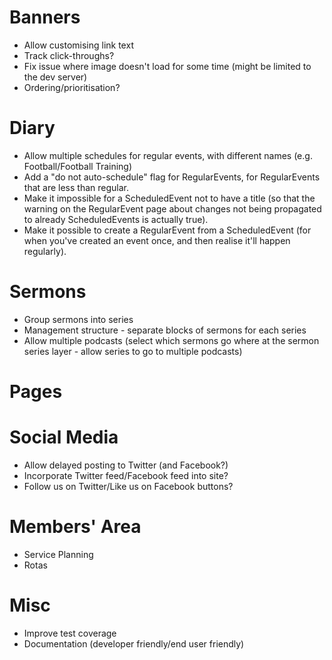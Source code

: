 # Banners

* Allow customising link text
* Track click-throughs?
* Fix issue where image doesn't load for some time (might be limited to the
  dev server)
* Ordering/prioritisation?

# Diary

* Allow multiple schedules for regular events, with different names (e.g.
  Football/Football Training)
* Add a "do not auto-schedule" flag for RegularEvents, for RegularEvents that
  are less than regular.
* Make it impossible for a ScheduledEvent not to have a title (so that the
  warning on the RegularEvent page about changes not being propagated to
  already ScheduledEvents is actually true).
* Make it possible to create a RegularEvent from a ScheduledEvent (for when
  you've created an event once, and then realise it'll happen regularly).

# Sermons

* Group sermons into series
* Management structure - separate blocks of sermons for each series
* Allow multiple podcasts (select which sermons go where at the sermon series
  layer - allow series to go to multiple podcasts)

# Pages

# Social Media

* Allow delayed posting to Twitter (and Facebook?)
* Incorporate Twitter feed/Facebook feed into site?
* Follow us on Twitter/Like us on Facebook buttons?

# Members' Area

* Service Planning
* Rotas

# Misc

* Improve test coverage
* Documentation (developer friendly/end user friendly)
